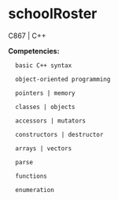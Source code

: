 # schoolRoster
C867 | C++

**Competencies:**



      basic C++ syntax
      
      object-oriented programming

      pointers | memory

      classes | objects

      accessors | mutators

      constructors | destructor
      
      arrays | vectors

      parse

      functions
      
      enumeration
